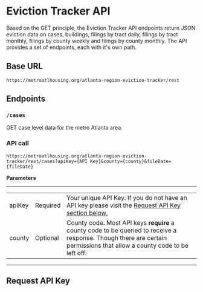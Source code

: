 # Eviction Tracker API

Based on the GET principle, the Eviction Tracker API endpoints return JSON eviction data on cases, buildings, filings by tract daily, filings by tract monthly, filings by county weekly and filings by county monthly. The API provides a set of endpoints, each with it's own path.

## Base URL

`https://metroatlhousing.org/atlanta-region-eviction-tracker/rest`

## Endpoints

### `/cases`

GET case level data for the metro Atlanta area.

### API call

```
https://metroatlhousing.org/atlanta-region-eviction-tracker/rest/cases?apiKey={API Key}&county={county}&fileDate={fileDate}
```

<strong>Parameters</strong>

---

<table>
<tr>
<td>apiKey</td>
<td>Required</td>
<td>Your unique API Key. If you do not have an API key please visit the <a href="#request-api-key">Request API Key section below.</a></td>
</tr>
<tr>
<td>county</td>
<td>Optional</td>
<td>County code. Most API keys <strong>require</strong> a county code to be queried to receive a response. Though there are certain permissions that allow a county code to be left off.</td>
</tr>
</table>

---

<!-- ### Building a Query

Depending on permissions given on your API key, you will be required to build out a query in order to get back a JSON response. To build out your query you will add fields with values onto the end of your URL.

_Note: Unless granted global permissions, you will be required to enter a date AND a county id, city name, or tract id_.

Examples:

```
/cases?apiKey=[Your API Key]&county=121&fileDate=04/01/2019
```

```
/cases?apiKey=[Your API Key]&city=atlanta&fileDate=07/19/2020-07/29/2020
```

```
/cases?apiKey=[Your API Key]&tractID=13063040202&year=2022
```

\*Replace [Your API Key] with your provided API key

Once you have at least those two fields being queried you may add additional fields to narrow your search.

Example:

```
/cases?apiKey=[Your API Key]&county=121&fileDate=04/01/2019-04/31/2019&city=atlanta&caseStatus=Disposed
```

### Boolean Value Queries

The following fields can be added on to your query and take a 0 or a 1 as values: answer, services, dismiss, defaultJudgment and judgment

0 = False

1 = True

Examples:

```
/cases?apiKey=[Your API Key]&county=121&fileDate=04/01/2019-04/31/2019&judgment=1
```

```
/cases?apiKey=[Your API Key]&county=121&fileDate=03/01/2022-03/31/2022&answer=0
```

\*Replace [Your API Key] with your provided API key

---

### `/tractdaily`

An API Key is not required for this endpoint. You may make a request without a query added to your URL.

### Building a Query

Add a query, or multiple queries, to the end or your URL to narrow your search.

Examples:

```
/tractdaily?FilingDate=04/01/2021
```

```
/tractdaily?TractID=13135050421
```

```
/tractdaily?Year=2021&CountyID=067
```

```
/tractdaily?FilingDate=04/01/2020-04/31/2020&CountyID=121
```

---

### `/tractbymonth`

An API Key is not required for this endpoint. You may make a request without a query added to your URL.

### Building a Query

Add a query to the end or your URL to narrow your search.

Examples:

```
/tractbymonth?TractID=13135050719
```

```
/tractbymonth?CountyID=135
```

---

### `/countyweekly`

An API Key is not required for this endpoint. You may make a request without a query added to your URL.

### Building a Query

Add a query, or multiple queries, to the end or your URL to narrow your search.

Examples:

```
/countyweekly?FilingWeek=02/27/2022
```

```
/countyweekly?CountyID=135&FilingWeek=01/01/2020-01/31/2020
```

```
/countyweekly?CountyID=135&Year=2020
```

---

### `/countymonthly`

An API Key is not required for this endpoint. You may make a request without a query added to your URL.

### Building a Query

Add a query, or multiple queries, to the end or your URL to narrow your search.

Examples:

```
/countymonthly?FilingMonth=02/01/2022
```

```
/countymonthly?CountyID=121&FilingMonth=01/01/2021-03/01/2021
```

```
/countyweekly?CountyID=135&Year=2020
```

---

### `/buildings`

An API Key is not required for this endpoint. You may make a request without a query added to your URL.

### Building a Query

Add a query, or multiple queries, to the end or your URL to narrow your search.

Examples:

```
/buildings?county=063
```

```
/buildings?tractid=13135050417
```

```
/buildings?city=norcross
```

---

## Date Queries

Our database collections that contain a filing date field can be queried on these dates in three different ways.

_Date Format: MM/DD/YYYY_

_Year Format: YYYY_

---

### Filing Date

A filing date query must contain one single date in the correct date format (MM/DD/YYY).

Cases:

```
/cases?apiKey=[Your API Key]&fileDate=01/01/2022
```

\*Replace [Your API Key] with your provided API key

Filings By Tract Daily:

```
/tractdaily?FilingDate=01/02/2019
```

Filings By County Weeks:

```
/countyweekly?FilingWeek=02/27/2022
```

Filings By County Months:

```
/countymonthly?FilingMonth=02/01/2022
```

---

### Date Range

A date range query must have two separate dates, in the correct date format (MM/DD/YYY) and separated by a '-'. The first date represents the start date. The second date represents the end date.

Cases:

```
/cases?apiKey=[Your API Key]&fileDate=01/01/2022-01/31/2022
```

\*Replace [Your API Key] with your provided API key

Filings By Tract Daily:

```
/tractdaily?FilingDate=01/01/2022-01/31/2022
```

Filings By County Weeks:

```
/countyweekly?FilingWeek=01/01/2022-01/31/2022
```

Filings By County Months:

```
/countymonthly?FilingMonth=01/01/2022-01/31/2022
```

---

### Year

A year query must have one single year in the correct year format (YYYY).

Cases:

```
/cases?apiKey=[Your API Key]&year=2022
```

\*Replace [Your API Key] with your provided API key

Filings By Tract Daily:

```
/tractdaily?Year=2022
```

Filings By County Weeks:

```
/countyweekly?Year=2022
```

Filings By County Months:

```
/countymonthly?Year=2022
```

---

## Optional Queries

Along with being able to query any field present on a document by adding the query to the URL. You may also add a few additional queries to better your search.

---

## Sort

A sort query can be added to your request to receive a response of documents that are sorted in either ascending or descending order by filing date, week or month.

Notes:

- The sort query will be lowercase for all endpoints: _sort=asc_ or _sort=desc_
- If added to an endpoint that leads to a collection without a filing date, week or month, the response will not be sorted

Ascending Sort:

```
/countyweekly?CountyID=067&sort=asc
```

Descending Sort:

```
/cases?apiKey=[Your API Key]&county=067&fileDate=01/01/2021-01/31/2021&sort=desc
```

\*Replace [Your API Key] with your provided API key

---

### Limit

A limit query can be added to any endpoint to limit the amount of documents sent back in the response.

Notes:

- If your _cases_ API key has a preset limit, your response will never be longer than that limit.
- Limiting results can help performance when requesting large amounts of data

Example:

```
/cases?apiKey=[Your API Key]&county=067&year=2019&limit=10000
```

\*Replace [Your API Key] with your provided API key

## Make a Request

All requests will have the same formula when making a request:

1. [The Base URL](#base-url)
2. The API you wish to make a request to
3. Your API key (if applicable)
4. Your query (if applicable)

### Web Browser

Since all requests are GET requests, you can get responses in your web browser. To make a GET request in your web browser, just type in your constructed URL into your browser like you would when visiting a website.

Notes: When making a request [the base URL](#base-url) will go in front of your constructed url

```

https://metroatlhousing.org/atlanta-region-eviction-tracker/rest/cases?apiKey=[Your API Key]&year=2020&county=067&limit=1000

``` -->

## Request API Key

```

```
